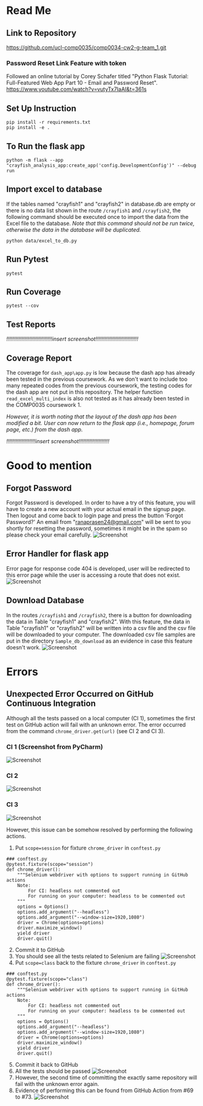# Read Me

## Link to Repository
https://github.com/ucl-comp0035/comp0034-cw2-g-team_1.git

### Password Reset Link Feature with token
Followed an online tutorial by Corey Schafer titled "Python Flask Tutorial: Full-Featured Web App Part 10 - Email and Password Reset".
https://www.youtube.com/watch?v=vutyTx7IaAI&t=361s

## Set Up Instruction
```
pip install -r requirements.txt
pip install -e .
```


## To Run the flask app
```
python -m flask --app "crayfish_analysis_app:create_app('config.DevelopmentConfig')" --debug run
```

## Import excel to database
If the tables named "crayfish1" and "crayfish2" in database.db are empty or there is no data list shown in the route 
```/crayfish1``` and ```/crayfish2```, the following command should be executed once 
to import the data from the Excel file to the database. *Note that this command should not be run twice,
otherwise the data in the database will be duplicated.*
```
python data/excel_to_db.py
```


## Run Pytest
```
pytest
```


## Run Coverage
```
pytest --cov 
```


## Test Reports
*!!!!!!!!!!!!!!!!!!!!!!!!!!!!!!insert screenshot!!!!!!!!!!!!!!!!!!!!!!!!!!!!*


## Coverage Report
The coverage for ```dash_app\app.py``` is low because the dash app has already been tested in the previous coursework.
As we don't want to include too many repeated codes from the previous coursework, the testing codes for the dash app are
not put in this repository. The helper function ```read_excel_multi_index``` is also not tested as it has already been
tested in the COMP0035 coursework 1.

*However, it is worth noting that the layout of the dash app has been modified a bit.
User can now return to the flask app (i.e., homepage, forum page, etc.) from the dash app.*

*!!!!!!!!!!!!!!!!!!!insert screenshot!!!!!!!!!!!!!!!!!!!!*


# Good to mention
## Forgot Password
Forgot Password is developed. In order to have a try of this feature, you will have to create a new account with 
your actual email in the signup page. Then logout and come back to login page and press the button 'Forgot Password?'
An email from "ranaprasen24@gmail.com" will be sent to you shortly for resetting the password, 
sometimes it might be in the spam so please check your email carefully.
![Screenshot](Screenshots/forget-password.png)

## Error Handler for flask app
Error page for response code 404 is developed, user will be redirected to this error page while 
the user is accessing a route that does not exist.
![Screenshot](Screenshots/error-page.png)

## Download Database
In the routes ```/crayfish1``` and ```/crayfish2```, there is a button for downloading the data in Table "crayfish1" 
and "crayfish2". With this feature, the data in Table "crayfish1" or "crayfish2" will be written into a csv file and 
the csv file will be downloaded to your computer. The downloaded csv file samples are put in the directory 
```Sample_db_download``` as an evidence in case this feature doesn't work.
![Screenshot](Screenshots/database-download.png)


# Errors
## Unexpected Error Occurred on GitHub Continuous Integration
Although all the tests passed on a local computer (CI 1), sometimes the first test on GitHub action will fail with an 
unknown error. The error occurred from the command ```chrome_driver.get(url)``` (see CI 2 and CI 3).

### CI 1 (Screenshot from PyCharm)
![Screenshot](Screenshots/ci-1.png)

### CI 2
![Screenshot](Screenshots/ci-2.png)

### CI 3
![Screenshot](Screenshots/ci-3.png)

However, this issue can be somehow resolved by performing the following actions.

1) Put ```scope=session``` for fixture ```chrome_driver``` in ```conftest.py```
```
### conftest.py
@pytest.fixture(scope="session")
def chrome_driver():
    """Selenium webdriver with options to support running in GitHub actions
    Note:
        For CI: headless not commented out
        For running on your computer: headless to be commented out
    """
    options = Options()
    options.add_argument("--headless")
    options.add_argument("--window-size=1920,1080")
    driver = Chrome(options=options)
    driver.maximize_window()
    yield driver
    driver.quit()
```
2) Commit it to GitHub
3) You should see all the tests related to Selenium are failing
![Screenshot](Screenshots/github-all-tests-failed.png)
4) Put ```scope=class``` back to the fixture ```chrome_driver``` in ```conftest.py```
```
### conftest.py
@pytest.fixture(scope="class")
def chrome_driver():
    """Selenium webdriver with options to support running in GitHub actions
    Note:
        For CI: headless not commented out
        For running on your computer: headless to be commented out
    """
    options = Options()
    options.add_argument("--headless")
    options.add_argument("--window-size=1920,1080")
    driver = Chrome(options=options)
    driver.maximize_window()
    yield driver
    driver.quit()
```
5) Commit it back to GitHub
6) All the tests should be passed
![Screenshot](Screenshots/github-all-test-passed.png)
7) However, the second time of committing the exactly same repository will fail with the unknown error again.
8) Evidence of performing this can be found from GitHub Action from #69 to #73.
![Screenshot](Screenshots/github-action-69-73.png)
